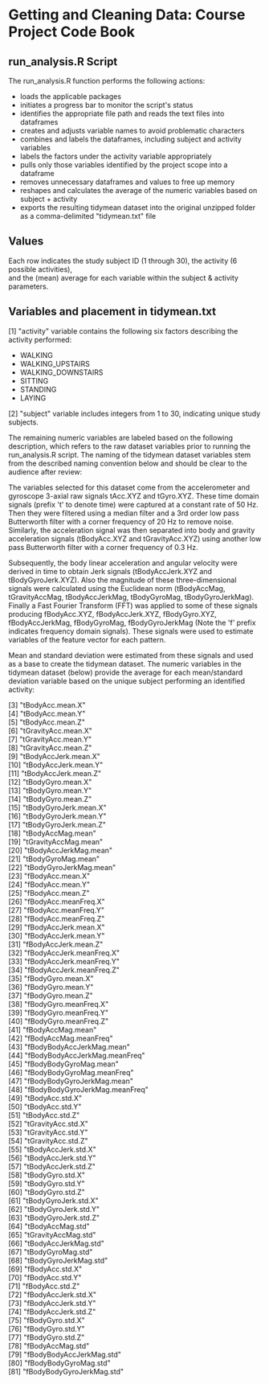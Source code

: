 # Getting and Cleaning Data: Course Project Code Book

## run_analysis.R Script

The run_analysis.R function performs the following actions:

- loads the applicable packages
- initiates a progress bar to monitor the script's status
- identifies the appropriate file path and reads the text files into dataframes
- creates and adjusts variable names to avoid problematic characters
- combines and labels the dataframes, including subject and activity variables
- labels the factors under the activity variable appropriately
- pulls only those variables identified by the project scope into a dataframe
- removes unnecessary dataframes and values to free up memory
- reshapes and calculates the average of the numeric variables based on subject + activity
- exports the resulting tidymean dataset into the original unzipped folder as a comma-delimited "tidymean.txt" file

## Values

Each row indicates the study subject ID (1 through 30), the activity (6 possible activities),  
and the (mean) average for each variable within the subject & activity parameters. 

## Variables and placement in tidymean.txt

 [1] "activity"  variable contains the following six factors describing the activity performed: 
- WALKING
- WALKING_UPSTAIRS
- WALKING_DOWNSTAIRS
- SITTING
- STANDING
- LAYING

[2] "subject" variable includes integers from 1 to 30, indicating unique study subjects.  

The remaining numeric variables are labeled based on the following description, which refers to the raw dataset variables prior to running 
the run_analysis.R script.  The naming of the tidymean dataset variables stem from the described naming convention below and should be
clear to the audience after review:

The variables selected for this dataset come from the accelerometer and gyroscope 3-axial raw signals tAcc.XYZ and tGyro.XYZ. 
These time domain signals (prefix 't' to denote time) were captured at a constant rate of 50 Hz. Then they were filtered using a median filter 
and a 3rd order low pass Butterworth filter with a corner frequency of 20 Hz to remove noise. Similarly, the acceleration signal was then 
separated into body and gravity acceleration signals (tBodyAcc.XYZ and tGravityAcc.XYZ) using another low pass Butterworth filter 
with a corner frequency of 0.3 Hz. 

Subsequently, the body linear acceleration and angular velocity were derived in time to obtain Jerk signals (tBodyAccJerk.XYZ 
and tBodyGyroJerk.XYZ). Also the magnitude of these three-dimensional signals were calculated using the Euclidean norm (tBodyAccMag, 
tGravityAccMag, tBodyAccJerkMag, tBodyGyroMag, tBodyGyroJerkMag).  Finally a Fast Fourier Transform (FFT) was applied to some of 
these signals producing fBodyAcc.XYZ, fBodyAccJerk.XYZ, fBodyGyro.XYZ, fBodyAccJerkMag, fBodyGyroMag, fBodyGyroJerkMag 
(Note the 'f' prefix indicates frequency domain signals).  These signals were used to estimate variables of the feature vector for each pattern.  

Mean and standard deviation were estimated from these signals and used as a base to create the tidymean dataset. The numeric variables 
in the tidymean dataset (below) provide the average for each mean/standard deviation variable based on the unique subject performing 
an identified activity:

  [3] "tBodyAcc.mean.X"              
  [4] "tBodyAcc.mean.Y"              
  [5] "tBodyAcc.mean.Z"              
  [6] "tGravityAcc.mean.X"           
  [7] "tGravityAcc.mean.Y"           
  [8] "tGravityAcc.mean.Z"           
  [9] "tBodyAccJerk.mean.X"          
[10] "tBodyAccJerk.mean.Y"          
[11] "tBodyAccJerk.mean.Z"          
[12] "tBodyGyro.mean.X"             
[13] "tBodyGyro.mean.Y"             
[14] "tBodyGyro.mean.Z"             
[15] "tBodyGyroJerk.mean.X"         
[16] "tBodyGyroJerk.mean.Y"         
[17] "tBodyGyroJerk.mean.Z"         
[18] "tBodyAccMag.mean"             
[19] "tGravityAccMag.mean"          
[20] "tBodyAccJerkMag.mean"         
[21] "tBodyGyroMag.mean"            
[22] "tBodyGyroJerkMag.mean"        
[23] "fBodyAcc.mean.X"              
[24] "fBodyAcc.mean.Y"              
[25] "fBodyAcc.mean.Z"              
[26] "fBodyAcc.meanFreq.X"          
[27] "fBodyAcc.meanFreq.Y"          
[28] "fBodyAcc.meanFreq.Z"          
[29] "fBodyAccJerk.mean.X"          
[30] "fBodyAccJerk.mean.Y"          
[31] "fBodyAccJerk.mean.Z"          
[32] "fBodyAccJerk.meanFreq.X"  
[33] "fBodyAccJerk.meanFreq.Y"  
[34] "fBodyAccJerk.meanFreq.Z"  
[35] "fBodyGyro.mean.X"  
[36] "fBodyGyro.mean.Y"  
[37] "fBodyGyro.mean.Z"  
[38] "fBodyGyro.meanFreq.X"  
[39] "fBodyGyro.meanFreq.Y"  
[40] "fBodyGyro.meanFreq.Z"  
[41] "fBodyAccMag.mean"  
[42] "fBodyAccMag.meanFreq"  
[43] "fBodyBodyAccJerkMag.mean"  
[44] "fBodyBodyAccJerkMag.meanFreq"  
[45] "fBodyBodyGyroMag.mean"  
[46] "fBodyBodyGyroMag.meanFreq"  
[47] "fBodyBodyGyroJerkMag.mean"  
[48] "fBodyBodyGyroJerkMag.meanFreq"  
[49] "tBodyAcc.std.X"       
[50] "tBodyAcc.std.Y"               
[51] "tBodyAcc.std.Z"               
[52] "tGravityAcc.std.X"            
[53] "tGravityAcc.std.Y"            
[54] "tGravityAcc.std.Z"            
[55] "tBodyAccJerk.std.X"           
[56] "tBodyAccJerk.std.Y"           
[57] "tBodyAccJerk.std.Z"           
[58] "tBodyGyro.std.X"              
[59] "tBodyGyro.std.Y"              
[60] "tBodyGyro.std.Z"              
[61] "tBodyGyroJerk.std.X"          
[62] "tBodyGyroJerk.std.Y"          
[63] "tBodyGyroJerk.std.Z"          
[64] "tBodyAccMag.std"              
[65] "tGravityAccMag.std"           
[66] "tBodyAccJerkMag.std"          
[67] "tBodyGyroMag.std"             
[68] "tBodyGyroJerkMag.std"         
[69] "fBodyAcc.std.X"               
[70] "fBodyAcc.std.Y"               
[71] "fBodyAcc.std.Z"               
[72] "fBodyAccJerk.std.X"           
[73] "fBodyAccJerk.std.Y"           
[74] "fBodyAccJerk.std.Z"           
[75] "fBodyGyro.std.X"              
[76] "fBodyGyro.std.Y"              
[77] "fBodyGyro.std.Z"              
[78] "fBodyAccMag.std"              
[79] "fBodyBodyAccJerkMag.std"      
[80] "fBodyBodyGyroMag.std"         
[81] "fBodyBodyGyroJerkMag.std"


